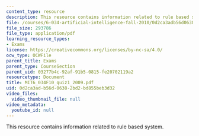 ```yaml
---
content_type: resource
description: This resource contains information related to rule based system.
file: /courses/6-034-artificial-intelligence-fall-2010/0d2ca3adb56d06382bd2bd855beb3d32_MIT6_034F10_quiz1_2009.pdf
file_size: 293786
file_type: application/pdf
learning_resource_types:
- Exams
license: https://creativecommons.org/licenses/by-nc-sa/4.0/
ocw_type: OCWFile
parent_title: Exams
parent_type: CourseSection
parent_uid: 03277b4c-92af-91b5-0815-fe20702119a2
resourcetype: Document
title: MIT6_034F10_quiz1_2009.pdf
uid: 0d2ca3ad-b56d-0638-2bd2-bd855beb3d32
video_files:
  video_thumbnail_file: null
video_metadata:
  youtube_id: null
---
```

This resource contains information related to rule based system.
